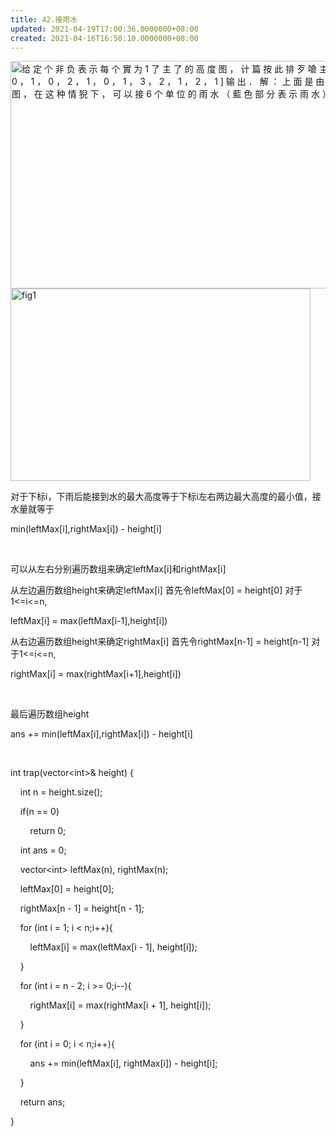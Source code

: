 ```yaml
---
title: 42.接雨水
updated: 2021-04-19T17:00:36.0000000+08:00
created: 2021-04-16T16:50:10.0000000+08:00
---
```


<img src="C:\Users\82772\AppData\Local\Temp\yifan&#39;s Notebook\pandoc/media/image1.png" style="width:9.14583in;height:3.79167in" alt="给 定 个 非 负 表 示 每 个 實 为 1 了 主 了 的 高 度 图 ， 计 篇 按 此 排 歹 嗆 主 了 ． ， 下 雨 之 后 能 接 多 少 雨 水 · 输 入 ： height ： [ 0 ， 1 ， 0 ， 2 ， 1 ， 0 ， 1 ， 3 ， 2 ， 1 ， 2 ， 1 ] 输 出 ． 解 ： 上 面 是 由 数 组 [ 9 ， 1 》 六 厶 1 》 1 ， 厶 1 》 厶 1 ] 表 示 的 高 度 图 ， 在 这 种 情 猊 下 ， 可 以 接 6 个 单 位 的 雨 水 （ 藍 色 部 分 表 示 雨 水 ） " />

<img src="C:\Users\82772\AppData\Local\Temp\yifan&#39;s Notebook\pandoc/media/image2.png" style="width:5in;height:3.20833in" alt="fig1" />

对于下标i，下雨后能接到水的最大高度等于下标i左右两边最大高度的最小值，接水量就等于

min(leftMax\[i\],rightMax\[i\]) - height\[i\]

 

可以从左右分别遍历数组来确定leftMax\[i\]和rightMax\[i\]

从左边遍历数组height来确定leftMax\[i\] 首先令leftMax\[0\] = height\[0\] 对于1\<=i\<=n,

leftMax\[i\] = max(leftMax\[i-1\],height\[i\])

从右边遍历数组height来确定rightMax\[i\] 首先令rightMax\[n-1\] = height\[n-1\] 对于1\<=i\<=n,

rightMax\[i\] = max(rightMax\[i+1\],height\[i\])

 

最后遍历数组height

ans += min(leftMax\[i\],rightMax\[i\]) - height\[i\]

 

int trap(vector\<int>& height) {

    int n = height.size();

    if(n == 0)

        return 0;

    int ans = 0;

    vector\<int> leftMax(n), rightMax(n);

    leftMax\[0\] = height\[0\];

    rightMax\[n - 1\] = height\[n - 1\];

    for (int i = 1; i \< n;i++){

        leftMax\[i\] = max(leftMax\[i - 1\], height\[i\]);

    }

    for (int i = n - 2; i >= 0;i--){

        rightMax\[i\] = max(rightMax\[i + 1\], height\[i\]);

    }

    for (int i = 0; i \< n;i++){

        ans += min(leftMax\[i\], rightMax\[i\]) - height\[i\];

    }

    return ans;

}
